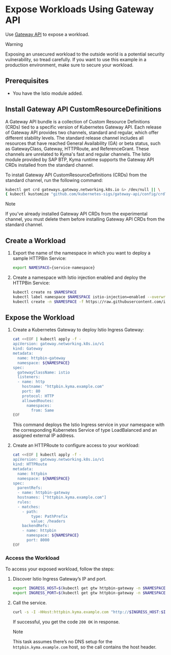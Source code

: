 # Expose Workloads Using Gateway API 

Use [Gateway API](https://gateway-api.sigs.k8s.io/) to expose a workload.

> [!WARNING]
> Exposing an unsecured workload to the outside world is a potential security vulnerability, so tread carefully. If you want to use this example in a production environment, make sure to secure your workload.

## Prerequisites

* You have the Istio module added.

## Install Gateway API CustomResourceDefinitions
A Gateway API bundle is a collection of Custom Resource Definitions (CRDs) tied to a specific version of Kubernetes Gateway API. Each release of Gateway API provides two channels, standard and regular, which offer different stability levels. The standard release channel includes all resources that have reached General Availability (GA) or beta status, such as GatewayClass, Gateway, HTTPRoute, and ReferenceGrant. These channels are unrelated to Kyma's fast and regular channels. The Istio module provided by SAP BTP, Kyma runtime supports the Gateway API CRDs installed from the standard channel.

To install Gateway API CustomResourceDefinitions (CRDs) from the standard channel, run the following command:

```bash
kubectl get crd gateways.gateway.networking.k8s.io &> /dev/null || \
{ kubectl kustomize "github.com/kubernetes-sigs/gateway-api/config/crd?ref=v1.1.0" | kubectl apply -f -; }
```

>[!NOTE]
> If you’ve already installed Gateway API CRDs from the experimental channel, you must delete them before installing Gateway API CRDs from the standard channel.

## Create a Workload
1. Export the name of the namespace in which you want to deploy a sample HTTPBin Service:
    ```bash
    export NAMESPACE={service-namespace}
    ```
2. Create a namespace with Istio injection enabled and deploy the HTTPBin Service:
    ```bash
    kubectl create ns $NAMESPACE
    kubectl label namespace $NAMESPACE istio-injection=enabled --overwrite
    kubectl create -n $NAMESPACE -f https://raw.githubusercontent.com/istio/istio/master/samples/httpbin/httpbin.yaml
    ```

## Expose the Workload

1. Create a Kubernetes Gateway to deploy Istio Ingress Gateway:

    ```bash
    cat <<EOF | kubectl apply -f -
    apiVersion: gateway.networking.k8s.io/v1
    kind: Gateway
    metadata:
      name: httpbin-gateway
      namespace: ${NAMESPACE}
    spec:
      gatewayClassName: istio
      listeners:
      - name: http
        hostname: "httpbin.kyma.example.com"
        port: 80
        protocol: HTTP
        allowedRoutes:
          namespaces:
            from: Same
    EOF
    ```

    This command deploys the Istio Ingress service in your namespace with the corresponding Kubernetes Service of type LoadBalanced and an assigned external IP address.

2. Create an HTTPRoute to configure access to your workload:

    ```bash
    cat <<EOF | kubectl apply -f -
    apiVersion: gateway.networking.k8s.io/v1
    kind: HTTPRoute
    metadata:
      name: httpbin
      namespace: ${NAMESPACE}
    spec:
      parentRefs:
      - name: httpbin-gateway
      hostnames: ["httpbin.kyma.example.com"]
      rules:
      - matches:
        - path:
            type: PathPrefix
            value: /headers
        backendRefs:
        - name: httpbin
          namespace: ${NAMESPACE}
          port: 8000
    EOF
    ```

### Access the Workload
To access your exposed workload, follow the steps:

1. Discover Istio Ingress Gateway’s IP and port.
    
    ```bash
    export INGRESS_HOST=$(kubectl get gtw httpbin-gateway -n $NAMESPACE -o jsonpath='{.status.addresses[0].value}')
    export INGRESS_PORT=$(kubectl get gtw httpbin-gateway -n $NAMESPACE -o jsonpath='{.spec.listeners[?(@.name=="http")].port}')
    ```

2. Call the service.
    
    ```bash
    curl -s -I -HHost:httpbin.kyma.example.com "http://$INGRESS_HOST:$INGRESS_PORT/headers"
    ```
    If successful, you get the code `200 OK` in response.

    >[!NOTE]
    > This task assumes there’s no DNS setup for the `httpbin.kyma.example.com` host, so the call contains the host header.